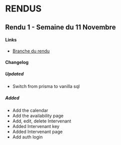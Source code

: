 # RENDUS


## Rendu 1 - Semaine du 11 Novembre

#### Links
  - [Branche du rendu](https://github.com/isaacdemeers/sae-501/tree/RENDU1)
 
#### Changelog

##### Updated 
- Switch from prisma to vanilla sql

##### Added
- Add the calendar
- Add the availability page
- Add, edit, delete Intervenant
- Added Intervenant key
- Added Intervenant page
- Add auth login



